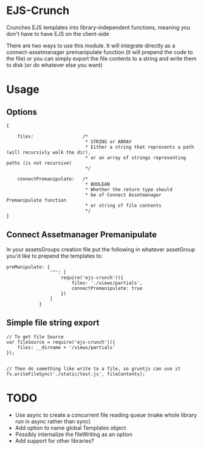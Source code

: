EJS-Crunch
==========

Crunches EJS templates into library-independent functions, meaning you don't have to have EJS on the client-side

There are two ways to use this module. It will integrate directly as a connect-assetmanager premanipulate function (it will prepend the code to the file) or you can simply export the file contents to a string and write them to disk )or do whatever else you want)

# Usage

## Options

```
{

	files: 					/* 
							 * STRING or ARRAY
							 * Either a string that represents a path (will recursivly walk the dir), 
							 * or an array of strings representing paths (is not recursive)
							 */

	connectPremanipulate:   /* 
							 * BOOLEAN
	        				 * Whether the return type should 
						     * be of Connect Assetmanager Premanipulate function 
						     * or string of file contents 
						     */
}
```

## Connect Assetmanager Premanipulate

In your assetsGroups creation file put the following in whatever assetGroup you'd like to prepend the templates to:

```
preManipulate: {
		    	'^': [
		    		require('ejs-crunch')({
		    			files: './views/partials',
		    			connectPremanipulate: true
		    		})
		    	]
		    }
```

## Simple file string export

```
// To get file Source
var fileSource = require('ejs-crunch')({
    files: __dirname + '/views/partials'
});


// Then do something like write to a file, so gruntjs can use it
fs.writeFileSync('./static/test.js', fileContents);

```

# TODO

 * Use async to create a concurrent file reading queue (make whole library run in async rather than sync)
 * Add option to name global Templates object
 * Possibly internalize the fileWriting as an option
 * Add support for other libraries?